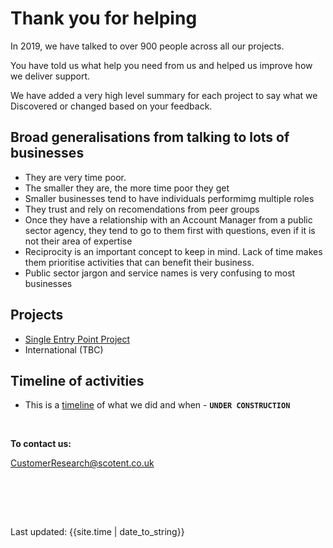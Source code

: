 # Thank you for helping

In 2019, we have talked to over 900 people across all our projects.

You have told us what help you need from us and helped us improve how we deliver support.

We have added a very high level summary for each project to say what we Discovered or changed based on your feedback.


## Broad generalisations from talking to lots of businesses
- They are very time poor.
- The smaller they are, the more time poor they get
- Smaller businesses tend to have individuals performimg multiple roles
- They trust and rely on recomendations from peer groups
- Once they have a relationship with an Account Manager from a public sector agency, they tend to go to them first with questions, even if it is not their area of expertise
- Reciprocity is an important concept to keep in mind. Lack of time makes them prioritise activities that can benefit their business.
- Public sector jargon and service names is very confusing to most businesses

## Projects
- [Single Entry Point Project](feedbackSEP.html)
- International (TBC)

## Timeline of activities
- This is a [timeline](timeline) of what we did and when -  **`UNDER CONSTRUCTION`**

<br>
<p><strong>To contact us:</strong><p>
<p><a href="mailto:CustomerResearch@scotent.co.uk?Subject=Contact%20via%20Design-in-the-open%20Customer%20feedback">CustomerResearch@scotent.co.uk</a></p>
<br>

<br><br>
<div>Last updated: {{site.time | date_to_string}}</div>
